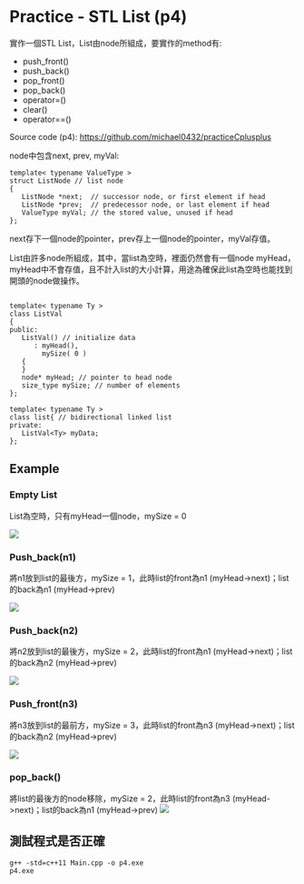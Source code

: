 # Practice - STL List (p4)

實作一個STL List，List由node所組成，要實作的method有:

* push_front()
* push_back()
* pop_front()
* pop_back()
* operator=()
* clear()
* operator==()

Source code (p4): https://github.com/michael0432/practiceCplusplus

node中包含next, prev, myVal:

```cpp=1
template< typename ValueType >
struct ListNode // list node
{
   ListNode *next;  // successor node, or first element if head
   ListNode *prev;  // predecessor node, or last element if head
   ValueType myVal; // the stored value, unused if head
};
```

next存下一個node的pointer，prev存上一個node的pointer，myVal存值。

List由許多node所組成，其中，當list為空時，裡面仍然會有一個node myHead，myHead中不會存值，且不計入list的大小計算，用途為確保此list為空時也能找到開頭的node做操作。

```cpp=1

template< typename Ty >
class ListVal
{
public:
   ListVal() // initialize data
      : myHead(),
        mySize( 0 )
   {
   }
   node* myHead; // pointer to head node
   size_type mySize; // number of elements
};

template< typename Ty >
class list{ // bidirectional linked list
private:
   ListVal<Ty> myData;
};

```

## Example

### Empty List
List為空時，只有myHead一個node，mySize = 0

![](https://i.imgur.com/J7DnKbi.png)


### Push_back(n1)
將n1放到list的最後方，mySize = 1，此時list的front為n1 (myHead->next)；list的back為n1 (myHead->prev)

![](https://i.imgur.com/2H8Ew9a.png)

### Push_back(n2)
將n2放到list的最後方，mySize = 2，此時list的front為n1 (myHead->next)；list的back為n2 (myHead->prev)

![](https://i.imgur.com/pQfZt71.png)

### Push_front(n3)
將n3放到list的最前方，mySize = 3，此時list的front為n3 (myHead->next)；list的back為n2 (myHead->prev)

![](https://i.imgur.com/zOANeZi.png)

### pop_back()
將list的最後方的node移除，mySize = 2，此時list的front為n3 (myHead->next)；list的back為n1 (myHead->prev)
![](https://i.imgur.com/VSQTj00.png)

## 測試程式是否正確

```
g++ -std=c++11 Main.cpp -o p4.exe
p4.exe

```